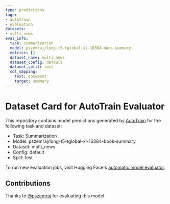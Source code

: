 ```yaml
---
type: predictions
tags:
- autotrain
- evaluation
datasets:
- multi_news
eval_info:
  task: summarization
  model: pszemraj/long-t5-tglobal-xl-16384-book-summary
  metrics: []
  dataset_name: multi_news
  dataset_config: default
  dataset_split: test
  col_mapping:
    text: document
    target: summary
---
```

# Dataset Card for AutoTrain Evaluator

This repository contains model predictions generated by [AutoTrain](https://huggingface.co/autotrain) for the following task and dataset:

* Task: Summarization
* Model: pszemraj/long-t5-tglobal-xl-16384-book-summary
* Dataset: multi_news
* Config: default
* Split: test

To run new evaluation jobs, visit Hugging Face's [automatic model evaluator](https://huggingface.co/spaces/autoevaluate/model-evaluator).

## Contributions

Thanks to [@pszemraj](https://huggingface.co/pszemraj) for evaluating this model.